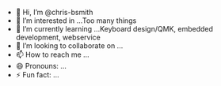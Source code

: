 - 👋 Hi, I’m @chris-bsmith
- 👀 I’m interested in ...Too many things
- 🌱 I’m currently learning ...Keyboard design/QMK, embedded development, webservice
- 💞️ I’m looking to collaborate on ...
- 📫 How to reach me ...
- 😄 Pronouns: ...
- ⚡ Fun fact: ...

<!---
chris-bsmith/chris-bsmith is a ✨ special ✨ repository because its `README.md` (this file) appears on your GitHub profile.
You can click the Preview link to take a look at your changes.
--->
